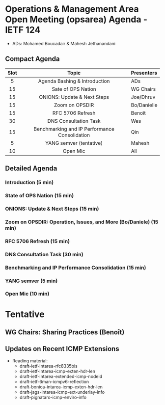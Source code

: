 # Operations & Management Area Open Meeting (opsarea) Agenda - IETF 124

* ADs: Mohamed Boucadair & Mahesh Jethanandani

## Compact Agenda

| Slot        | Topic                                                     | Presenters   |
|:-----------:|:---------------------------------------------------------:|:-------------|
| 5           | Agenda Bashing & Introduction                             | ADs          |
| 15          | Sate of OPS Nation                                        | WG Chairs    |
| 15          | ONIONS: Update & Next Steps                               | Joe/Dhruv    |
| 15          | Zoom on OPSDIR                                            | Bo/Danielle  |
| 15          | RFC 5706 Refresh                                          | Benoît       |
| 30          | DNS Consultation Task                                     | Wes          |
| 15          | Benchmarking and IP Performance Consolidation             | Qin          |
| 5           | YANG semver (tentative)                                   | Mahesh       |
| 10          | Open Mic                                                  | All          |

## Detailed Agenda

### Introduction (5 min)

### State of OPS Nation (15 min)

### ONIONS: Update & Next Steps (15 min)

### Zoom on OPSDIR: Operation, Issues, and More (Bo/Daniele) (15 min)

### RFC 5706 Refresh (15 min)

### DNS Consultation Task (30 min)

### Benchmarking and IP Performance Consolidation (15 min)

### YANG semver (5 min)

### Open Mic (10 min)

# Tentative

## WG Chairs: Sharing Practices (Benoît)
  
## Updates on Recent ICMP Extensions

* Reading material:
   + draft-ietf-intarea-rfc8335bis
   + draft-ietf-intarea-icmp-exten-hdr-len
   + draft-ietf-intarea-extended-icmp-nodeid
   + draft-ietf-6man-icmpv6-reflection
   + draft-bonica-intarea-icmp-exten-hdr-len
   + draft-jags-intarea-icmp-ext-underlay-info
   + draft-pignataro-icmp-enviro-info


